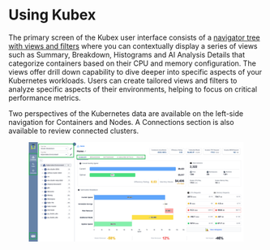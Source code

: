 # Using Kubex

The primary screen of the Kubex user interface consists of a [navigator tree with views and filters](https://www.densify.com/docs-kubex/Content/Videos/Using%20the%20Tree%20Viewer.htm)  where you can contextually display a series of views such as Summary, Breakdown, Histograms and AI Analysis Details that categorize containers based on their CPU and memory configuration.  The views offer drill down capability to dive deeper into specific aspects of your Kubernetes workloads.  Users can create tailored views and filters to analyze specific aspects of their environments, helping to focus on critical performance metrics.

Two perspectives of the Kubernetes data are available on the left-side navigation for Containers and Nodes.  A Connections section is also available to review connected clusters.

<figure><img src="../.gitbook/assets/image (50).png" alt=""><figcaption></figcaption></figure>
